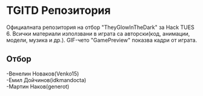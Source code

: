 # TGITD Репозитория
Официалната репозитория на отбор "TheyGlowInTheDark" за Hack TUES 6.
Всички материали използвани в играта са авторски(код, анимации, модели, музика и др.).
GIF-чето "GamePreview" показва кадри от играта.

## Отбор
  -Венелин Новаков(Venko15)<br>
  -Емил Дойчинов(idkmandocta)<br>
  -Мартин Наков(generot)
